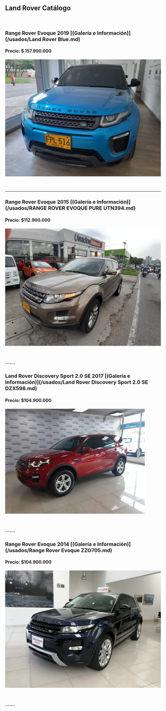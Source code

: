 ## Land Rover Catálogo

<p>&nbsp;</p>

### Range Rover Evoque 2019 [(Galería e Información)](/usados/Land Rover Blue.md)
#### Precio: $ 157.900.000

<img src="/usados/images/Land Rover Blue.jpeg?raw=true"/>
<p>&nbsp;</p>

-----
### Range Rover Evoque 2015 [(Galería e Información)](/usados/RANGE ROVER EVOQUE PURE UTN394.md)
#### Precio: $112.900.000

<img src="/usados/images/RANGE ROVER EVOQUE PURE UTN394.jpeg?raw=true"/>
<p>&nbsp;</p>
-----

### Land Rover Discovery Sport 2.0 SE 2017 [(Galería e Información)](/usados/Land Rover Discovery Sport 2.0 SE DZX598.md)
#### Precio: $104.900.000

<img src="/usados/images/Land Rover Discovery Sport 2.0 SE DZX598.PNG?raw=true"/>
<p>&nbsp;</p>
-----

### Range Rover Evoque 2014 [(Galería e Información)](/usados/Range Rover Evoque ZZO705.md)
#### Precio: $104.900.000

<img src="/usados/images/Range Rover Evoque ZZO705.jpg?raw=true"/>
<p>&nbsp;</p>
-----
